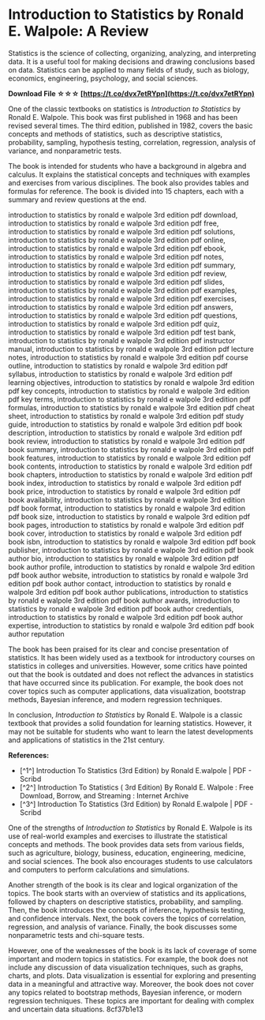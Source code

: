 # Introduction to Statistics by Ronald E. Walpole: A Review
 
Statistics is the science of collecting, organizing, analyzing, and interpreting data. It is a useful tool for making decisions and drawing conclusions based on data. Statistics can be applied to many fields of study, such as biology, economics, engineering, psychology, and social sciences.
 
**Download File ☆☆☆ [https://t.co/dvx7etRYpn](https://t.co/dvx7etRYpn)**


 
One of the classic textbooks on statistics is *Introduction to Statistics* by Ronald E. Walpole. This book was first published in 1968 and has been revised several times. The third edition, published in 1982, covers the basic concepts and methods of statistics, such as descriptive statistics, probability, sampling, hypothesis testing, correlation, regression, analysis of variance, and nonparametric tests.
 
The book is intended for students who have a background in algebra and calculus. It explains the statistical concepts and techniques with examples and exercises from various disciplines. The book also provides tables and formulas for reference. The book is divided into 15 chapters, each with a summary and review questions at the end.
 
introduction to statistics by ronald e walpole 3rd edition pdf download,  introduction to statistics by ronald e walpole 3rd edition pdf free,  introduction to statistics by ronald e walpole 3rd edition pdf solutions,  introduction to statistics by ronald e walpole 3rd edition pdf online,  introduction to statistics by ronald e walpole 3rd edition pdf ebook,  introduction to statistics by ronald e walpole 3rd edition pdf notes,  introduction to statistics by ronald e walpole 3rd edition pdf summary,  introduction to statistics by ronald e walpole 3rd edition pdf review,  introduction to statistics by ronald e walpole 3rd edition pdf slides,  introduction to statistics by ronald e walpole 3rd edition pdf examples,  introduction to statistics by ronald e walpole 3rd edition pdf exercises,  introduction to statistics by ronald e walpole 3rd edition pdf answers,  introduction to statistics by ronald e walpole 3rd edition pdf questions,  introduction to statistics by ronald e walpole 3rd edition pdf quiz,  introduction to statistics by ronald e walpole 3rd edition pdf test bank,  introduction to statistics by ronald e walpole 3rd edition pdf instructor manual,  introduction to statistics by ronald e walpole 3rd edition pdf lecture notes,  introduction to statistics by ronald e walpole 3rd edition pdf course outline,  introduction to statistics by ronald e walpole 3rd edition pdf syllabus,  introduction to statistics by ronald e walpole 3rd edition pdf learning objectives,  introduction to statistics by ronald e walpole 3rd edition pdf key concepts,  introduction to statistics by ronald e walpole 3rd edition pdf key terms,  introduction to statistics by ronald e walpole 3rd edition pdf formulas,  introduction to statistics by ronald e walpole 3rd edition pdf cheat sheet,  introduction to statistics by ronald e walpole 3rd edition pdf study guide,  introduction to statistics by ronald e walpole 3rd edition pdf book description,  introduction to statistics by ronald e walpole 3rd edition pdf book review,  introduction to statistics by ronald e walpole 3rd edition pdf book summary,  introduction to statistics by ronald e walpole 3rd edition pdf book features,  introduction to statistics by ronald e walpole 3rd edition pdf book contents,  introduction to statistics by ronald e walpole 3rd edition pdf book chapters,  introduction to statistics by ronald e walpole 3rd edition pdf book index,  introduction to statistics by ronald e walpole 3rd edition pdf book price,  introduction to statistics by ronald e walpole 3rd edition pdf book availability,  introduction to statistics by ronald e walpole 3rd edition pdf book format,  introduction to statistics by ronald e walpole 3rd edition pdf book size,  introduction to statistics by ronald e walpole 3rd edition pdf book pages,  introduction to statistics by ronald e walpole 3rd edition pdf book cover,  introduction to statistics by ronald e walpole 3rd edition pdf book isbn,  introduction to statistics by ronald e walpole 3rd edition pdf book publisher,  introduction to statistics by ronald e walpole 3rd edition pdf book author bio,  introduction to statistics by ronald e walpole 3rd edition pdf book author profile,  introduction to statistics by ronald e walpole 3rd edition pdf book author website,  introduction to statistics by ronald e walpole 3rd edition pdf book author contact,  introduction to statistics by ronald e walpole 3rd edition pdf book author publications,  introduction to statistics by ronald e walpole 3rd edition pdf book author awards,  introduction to statistics by ronald e walpole 3rd edition pdf book author credentials,  introduction to statistics by ronald e walpole 3rd edition pdf book author expertise,  introduction to statistics by ronald e walpole 3rd edition pdf book author reputation
 
The book has been praised for its clear and concise presentation of statistics. It has been widely used as a textbook for introductory courses on statistics in colleges and universities. However, some critics have pointed out that the book is outdated and does not reflect the advances in statistics that have occurred since its publication. For example, the book does not cover topics such as computer applications, data visualization, bootstrap methods, Bayesian inference, and modern regression techniques.
 
In conclusion, *Introduction to Statistics* by Ronald E. Walpole is a classic textbook that provides a solid foundation for learning statistics. However, it may not be suitable for students who want to learn the latest developments and applications of statistics in the 21st century.
 
**References:**
 
- [^1^] Introduction To Statistics (3rd Edition) by Ronald E.walpole | PDF - Scribd
- [^2^] Introduction To Statistics ( 3rd Edition) By Ronald E. Walpole : Free Download, Borrow, and Streaming : Internet Archive
- [^3^] Introduction To Statistics (3rd Edition) by Ronald E.walpole | PDF - Scribd

One of the strengths of *Introduction to Statistics* by Ronald E. Walpole is its use of real-world examples and exercises to illustrate the statistical concepts and methods. The book provides data sets from various fields, such as agriculture, biology, business, education, engineering, medicine, and social sciences. The book also encourages students to use calculators and computers to perform calculations and simulations.
 
Another strength of the book is its clear and logical organization of the topics. The book starts with an overview of statistics and its applications, followed by chapters on descriptive statistics, probability, and sampling. Then, the book introduces the concepts of inference, hypothesis testing, and confidence intervals. Next, the book covers the topics of correlation, regression, and analysis of variance. Finally, the book discusses some nonparametric tests and chi-square tests.
 
However, one of the weaknesses of the book is its lack of coverage of some important and modern topics in statistics. For example, the book does not include any discussion of data visualization techniques, such as graphs, charts, and plots. Data visualization is essential for exploring and presenting data in a meaningful and attractive way. Moreover, the book does not cover any topics related to bootstrap methods, Bayesian inference, or modern regression techniques. These topics are important for dealing with complex and uncertain data situations.
 8cf37b1e13
 
